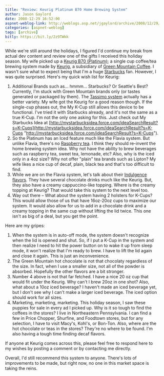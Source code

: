 ```yaml
---
title: "Review: Keurig Platinum B70 Home Brewing System"
author: Jason Gaylord
date: 2008-12-29 16:52:00
aspnet-weblog-link: http://weblogs.asp.net/jgaylord/archive/2008/12/29/review-keurig-platinum-b70-home-brewing-system.aspx
categories: [aspnet-weblog]
tags: [archive]
bitly: https://bit.ly/2z9TWkk
---
```


While we're still around the holidays, I figured I'd continue my break from actual dev content and review one of the gifts I received this holiday season. My wife picked up a [Keurig B70 (Platinum)](http://www.keurig.com/b70.asp?mscsid=8MQ8TT4BDFX48MAB72AJK2LWWJ7G3NU3); a single cup coffee/tea brewing system made by [Keurig](http://www.keurig.com/), a subsidiary of [Green Mountain Coffee](http://www.greenmountaincoffee.com/). I wasn't sure what to expect being that I'm a huge [Starbucks](http://starbucks.com/) fan. However, I was quite surprised. Here's my quick wish list for Keurig:

1. Additional Brands such as… hmmm… Starbucks? Or Seattle's Best? Currently, I'm stuck with Green Mountain brands only (or tastes generated or packaged by them). The [Tassimo system](http://www.tassimodirect.com/tassimo/index.aspx) actually has a better variety. My wife got the Keurig for a good reason though. If the single-cup phases out, the My K-Cup still allows this device to be functional. I've tried it with Starbucks already, and it's not the same as a true K-Cup. I'm not the only one asking for this. Just check out My Starbucks Idea at [http://mystarbucksidea.force.com/ideaSearchResult?s=K-Cups](http://mystarbucksidea.force.com/ideaSearchResult?s=K-Cups "http://mystarbucksidea.force.com/ideaSearchResult?s=K-Cups").
2. So the Platinum has an Iced feature much like the Flavia system. But unlike Flavia, there's no [Raspberry tea](http://www.myflavia.com/myflavia/en-US/drinks/wellbeing.htm). I think they should re-invent the home brewing system idea. Why not have the ability to brew beverages such as raspberry tea, sweet tea, lemonade, etc? Also, why is the iced only in a 4oz size? Why not offer "plain" tea brands such as Lipton? My wife likes a nice cup of decaf, plain, black tea and that's too difficult to find.
3. While we are on the Flavia system, let's talk about their [Indulgence flavors](http://www.myflavia.com/myflavia/en-US/drinks/indulgence.htm). They have several chocolate drinks much like the Keurig. But, they also have a creamy cappuccino-like topping. Where is the creamy topping at Keurig? That would take this system to the next level too.
4. Way out there – What about the system having 2 holsters for K-Cups? This would allow those of us that have 16oz-20oz cups to maximize our system. It would also allow for us to add in a chocolate drink and a creamy topping in the same cup without lifting the lid twice. This one isn't as big of a deal, but you get the point.

Here are my gripes:

1. When the system is in auto-off mode, the system doesn't recognize when the lid is opened and shut. So, if I put a K-Cup in the system and then realize I need to hit the power button on to wake it up from sleep mode, it won't realize that I'm ready to brew. I have to lift the lid again and close it again. This is just an inconvenience.
2. The Green Mountain hot chocolate is not that chocolaty regardless of the size. In fact, when I use a smaller size, not all of the powder is absorbed. Hopefully the other flavors are a bit stronger.
3. Number 4 above is not that far fetched. I have a nice 20 oz cup that would fit under the Keurig. Why can't I brew 20oz in one shot? Also, what about a 10oz iced beverage? I haven't made an iced beverage yet, but I don't see why I can't make a larger iced beverage. The iced option should work for all sizes.
4. Marketing, marketing, marketing. This holiday season, I saw these puppies for sale in every ad I picked up. Why is it so tough to find the coffees in the stores? I live in Northeastern Pennsylvania. I can find a few in Price Chopper, Shurfine, and Foodtown stores, but for any selection, I have to visit Macy's, Kohl's, or Bon-Ton. Also, where are the hot chocolate or teas in the stores? They're no where to be found. I'm also having a tough time finding decaf flavors. 

If anyone at Keurig comes across this, please feel free to respond here to my wishes by posting a comment or by contacting me directly.

Overall, I'd still recommend this system to anyone. There's lots of improvements to be made, but right now, no one in this market space is taking the reins.